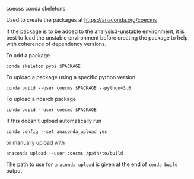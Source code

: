 coecss conda skeletons

Used to create the packages at https://anaconda.org/coecms

If the package is to be added to the analysis3-unstable environment, it is best to load the unstable environment before creating the package to help with coherence of dependency versions.

To add a package

    conda skeleton pypi $PACKAGE

To upload a package using a specific python version

    conda build --user coecms $PACKAGE --python=3.6

To upload a noarch package

    conda build --user coecms $PACKAGE

If this doesn't upload automatically run

    conda config --set anaconda_upload yes

or manually upload with

    anaconda upload --user coecms /path/to/build

The path to use for `anaconda upload` is given at the end of `conda build` output
